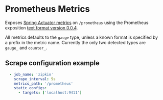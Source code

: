 # Prometheus Metrics

Exposes [Spring Actuator metrics](http://docs.spring.io/spring-boot/docs/current/reference/html/production-ready-metrics.html)
on `/prometheus` using the Prometheus exposition [text format version 0.0.4](https://prometheus.io/docs/instrumenting/exposition_formats/).

All metrics defaults to the `gauge` type, unless a known format is specified by a prefix in the metric name. Currently the only two detected types are `gauge_` and `counter_`.

## Scrape configuration example

```yaml
  - job_name: 'zipkin'
    scrape_interval: 5s
    metrics_path: '/prometheus'
    static_configs:
      - targets: ['localhost:9411']

```

